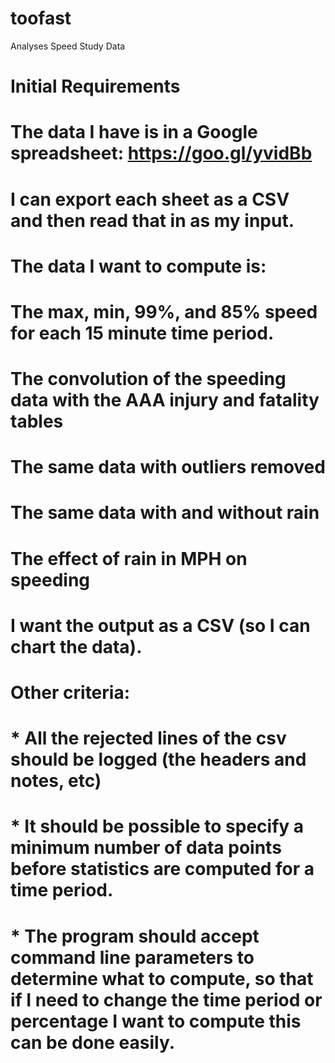 # toofast
Analyses Speed Study Data

# Initial Requirements

# The data I have is in a Google spreadsheet: https://goo.gl/yvidBb
# I can export each sheet as a CSV and then read that in as my input.

# The data I want to compute is:
#  The max, min, 99%, and 85% speed for each 15 minute time period.
#  The convolution of the speeding data with the AAA injury and fatality tables
#  The same data with outliers removed
#  The same data with and without rain
#  The effect of rain in MPH on speeding

# I want the output as a CSV (so I can chart the data).

# Other criteria:
#  *  All the rejected lines of the csv should be logged (the headers and notes, etc)
#  *  It should be possible to specify a minimum number of data points before statistics are computed for a time period.
#  *  The program should accept command line parameters to determine what to compute, so that if I need to change the time period or percentage I want to compute this can be done easily.
